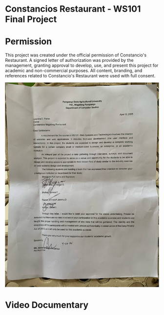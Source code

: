 # Constancios Restaurant - WS101 Final Project
# Permission
This project was created under the official permission of Constancio's Restaurant. A signed letter of authorization was provided by the management, granting approval to develop, use, and present this project for academic and non-commercial purposes. All content, branding, and references related to Constancio's Restaurant were used with full consent.

![image alt](https://github.com/kitsuof/Constancios-Restaurant/blob/6c80d15ca88d8528764fb0a86f8ebf5f48444845/signed%20letter.jfif)

# Video Documentary
